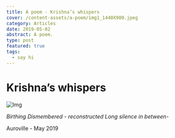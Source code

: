 ```yaml
---
title: A poem - Krishna’s whispers
cover: /content-assets/a-poem/img1_1440X900.jpeg
category: Articles
date: 2019-05-02
abstract: A poem.
type: post
featured: true
tags:
  - say hi
---
```


# Krishna’s whispers

![Img](/content-assets/a-poem/img1_1440X900.jpeg)

_Birthing_
_Dismembered - reconstructed_
_Long silence in between-_

Auroville - May 2019
